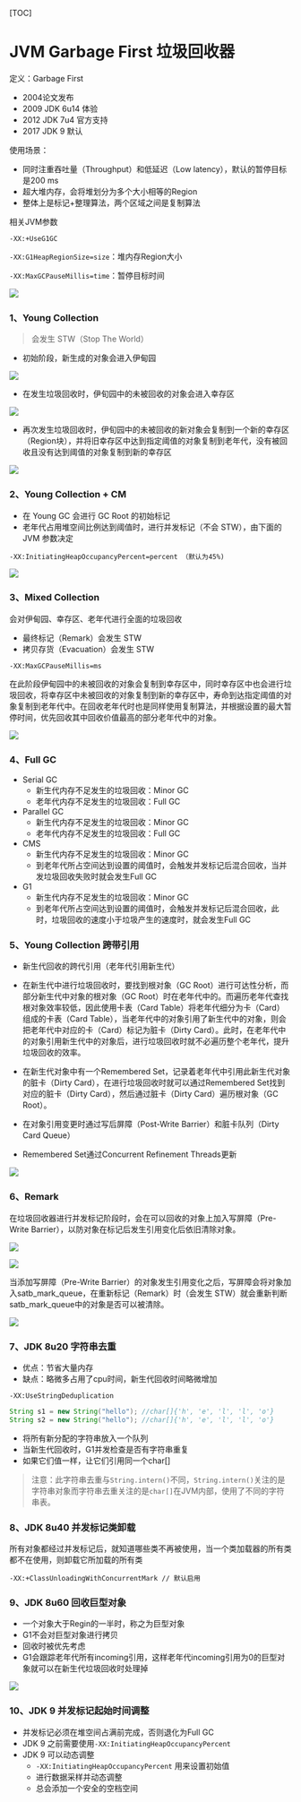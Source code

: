 [TOC]

# JVM Garbage First 垃圾回收器

定义：Garbage First

- 2004论文发布
- 2009 JDK 6u14 体验
- 2012 JDK 7u4 官方支持
- 2017 JDK 9 默认

使用场景：

- 同时注重吞吐量（Throughput）和低延迟（Low latency），默认的暂停目标是200 ms
- 超大堆内存，会将堆划分为多个大小相等的Region
- 整体上是标记+整理算法，两个区域之间是复制算法

相关JVM参数

`-XX:+UseG1GC`

`-XX:G1HeapRegionSize=size`：堆内存Region大小

`-XX:MaxGCPauseMillis=time`：暂停目标时间



![](E:\PerFile\notes\markdown\java\JVM\photo\jvm垃圾回收器G1垃圾回收阶段流程图.png)

### 1、Young Collection

> 会发生 STW（Stop The World）

- 初始阶段，新生成的对象会进入伊甸园

![](E:\PerFile\notes\markdown\java\JVM\photo\jvm垃圾回收器G1垃圾回收阶段1.png)

- 在发生垃圾回收时，伊旬园中的未被回收的对象会进入幸存区

![](E:\PerFile\notes\markdown\java\JVM\photo\jvm垃圾回收器G1垃圾回收阶段2.png)

- 再次发生垃圾回收时，伊旬园中的未被回收的新对象会复制到一个新的幸存区（Region块），并将旧幸存区中达到指定阈值的对象复制到老年代，没有被回收且没有达到阈值的对象复制到新的幸存区

![](E:\PerFile\notes\markdown\java\JVM\photo\jvm垃圾回收器G1垃圾回收阶段3.png)

### 2、Young Collection + CM

- 在 Young GC 会进行 GC Root 的初始标记
- 老年代占用堆空间比例达到阈值时，进行并发标记（不会 STW），由下面的 JVM 参数决定

```
-XX:InitiatingHeapOccupancyPercent=percent （默认为45%)
```

![](E:\PerFile\notes\markdown\java\JVM\photo\jvm垃圾回收器G1垃圾回收阶段4.png)

### 3、Mixed Collection

会对伊甸园、幸存区、老年代进行全面的垃圾回收

- 最终标记（Remark）会发生 STW
- 拷贝存货（Evacuation）会发生 STW

```
-XX:MaxGCPauseMillis=ms
```

在此阶段伊甸园中的未被回收的对象会复制到幸存区中，同时幸存区中也会进行垃圾回收，将幸存区中未被回收的对象复制到新的幸存区中，寿命到达指定阈值的对象复制到老年代中。在回收老年代时也是同样使用复制算法，并根据设置的最大暂停时间，优先回收其中回收价值最高的部分老年代中的对象。

![](E:\PerFile\notes\markdown\java\JVM\photo\jvm垃圾回收器G1垃圾回收阶段5.png)

### 4、Full GC

- Serial GC
  - 新生代内存不足发生的垃圾回收：Minor GC
  - 老年代内存不足发生的垃圾回收：Full GC
- Parallel GC
  - 新生代内存不足发生的垃圾回收：Minor GC
  - 老年代内存不足发生的垃圾回收：Full GC
- CMS
  - 新生代内存不足发生的垃圾回收：Minor GC
  - 到老年代所占空间达到设置的阈值时，会触发并发标记后混合回收，当并发垃圾回收失败时就会发生Full GC
- G1
  - 新生代内存不足发生的垃圾回收：Minor GC
  - 到老年代所占空间达到设置的阈值时，会触发并发标记后混合回收，此时，垃圾回收的速度小于垃圾产生的速度时，就会发生Full GC

### 5、Young Collection 跨带引用

- 新生代回收的跨代引用（老年代引用新生代）

- 在新生代中进行垃圾回收时，要找到根对象（GC Root）进行可达性分析，而部分新生代中对象的根对象（GC Root）时在老年代中的。而遍历老年代查找根对象效率较低，因此使用卡表（Card Table）将老年代细分为卡（Card）组成的卡表（Card Table），当老年代中的对象引用了新生代中的对象，则会把老年代中对应的卡（Card）标记为脏卡（Dirty Card）。此时，在老年代中的对象引用新生代中的对象后，进行垃圾回收时就不必遍历整个老年代，提升垃圾回收的效率。

- 在新生代对象中有一个Remembered Set，记录着老年代中引用此新生代对象的脏卡（Dirty Card），在进行垃圾回收时就可以通过Remembered Set找到对应的脏卡（Dirty Card），然后通过脏卡（Dirty Card）遍历根对象（GC Root）。

- 在对象引用变更时通过写后屏障（Post-Write Barrier）和脏卡队列（Dirty Card Queue）
- Remembered Set通过Concurrent Refinement Threads更新

![](E:\PerFile\notes\markdown\java\JVM\photo\jvm垃圾回收器G1垃圾回收跨代引用.png)

### 6、Remark

在垃圾回收器进行并发标记阶段时，会在可以回收的对象上加入写屏障（Pre-Write Barrier），以防对象在标记后发生引用变化后依旧清除对象。

![](E:\PerFile\notes\markdown\java\JVM\photo\jvm垃圾回收器G1垃圾回收阶段Remark写屏障.png)

![](E:\PerFile\notes\markdown\java\JVM\photo\jvm垃圾回收器G1垃圾回收阶段Remark1.png)

当添加写屏障（Pre-Write Barrier）的对象发生引用变化之后，写屏障会将对象加入satb_mark_queue，在重新标记（Remark）时（会发生 STW）就会重新判断satb_mark_queue中的对象是否可以被清除。

![](E:\PerFile\notes\markdown\java\JVM\photo\jvm垃圾回收器G1垃圾回收阶段Remark2.png)

### 7、JDK 8u20 字符串去重

- 优点：节省大量内存
- 缺点：略微多占用了cpu时间，新生代回收时间略微增加

```
-XX:UseStringDeduplication
```

```java
String s1 = new String("hello"); //char[]{'h', 'e', 'l', 'l', 'o'}
String s2 = new String("hello"); //char[]{'h', 'e', 'l', 'l', 'o'}
```

- 将所有新分配的字符串放入一个队列
- 当新生代回收时，G1并发检查是否有字符串重复
- 如果它们值一样，让它们引用同一个char[]

> 注意：此字符串去重与`String.intern()`不同，`String.intern()`关注的是字符串对象而字符串去重关注的是`char[]`在JVM内部，使用了不同的字符串表。

### 8、JDK 8u40 并发标记类卸载

所有对象都经过并发标记后，就知道哪些类不再被使用，当一个类加载器的所有类都不在使用，则卸载它所加载的所有类

```
-XX:+ClassUnloadingWithConcurrentMark // 默认启用
```

### 9、JDK 8u60 回收巨型对象

- 一个对象大于Regin的一半时，称之为巨型对象
- G1不会对巨型对象进行拷贝
- 回收时被优先考虑
- G1会跟踪老年代所有incoming引用，这样老年代incoming引用为0的巨型对象就可以在新生代垃圾回收时处理掉

![](E:\PerFile\notes\markdown\java\JVM\photo\jvm垃圾回收器G1垃圾回收阶段巨型对象.png)

### 10、JDK 9 并发标记起始时间调整

- 并发标记必须在堆空间占满前完成，否则退化为Full GC
- JDK 9 之前需要使用`-XX:InitiatingHeapOccupancyPercent`
- JDK 9 可以动态调整
  - `-XX:InitiatingHeapOccupancyPercent` 用来设置初始值
  - 进行数据采样并动态调整
  - 总会添加一个安全的空档空间













